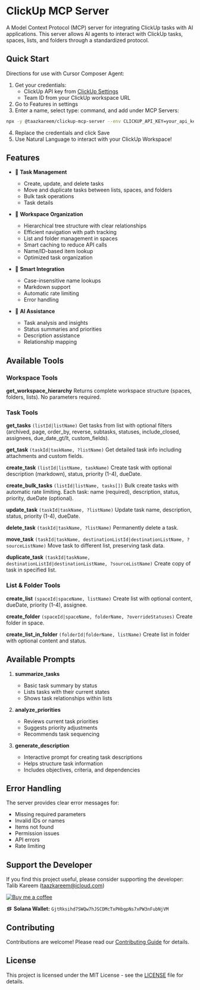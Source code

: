 # ClickUp MCP Server

A Model Context Protocol (MCP) server for integrating ClickUp tasks with AI applications. This server allows AI agents to interact with ClickUp tasks, spaces, lists, and folders through a standardized protocol.

## Quick Start

Directions for use with Cursor Composer Agent:

1. Get your credentials:
   - ClickUp API key from [ClickUp Settings](https://app.clickup.com/settings/apps)
   - Team ID from your ClickUp workspace URL
2. Go to Features in settings
3. Enter a name, select type: command, and add under MCP Servers:
```bash
npx -y @taazkareem/clickup-mcp-server --env CLICKUP_API_KEY=your_api_key_here --env CLICKUP_TEAM_ID=your_team_id_here
```
4. Replace the credentials and click Save
5. Use Natural Language to interact with your ClickUp Workspace!

## Features

- 🎯 **Task Management**
  - Create, update, and delete tasks
  - Move and duplicate tasks between lists, spaces, and folders 
  - Bulk task operations
  - Task details

- 📂 **Workspace Organization**
  - Hierarchical tree structure with clear relationships
  - Efficient navigation with path tracking
  - List and folder management in spaces
  - Smart caching to reduce API calls
  - Name/ID-based item lookup
  - Optimized task organization

- 🔄 **Smart Integration**
  - Case-insensitive name lookups
  - Markdown support
  - Automatic rate limiting
  - Error handling

- 🤖 **AI Assistance**
  - Task analysis and insights
  - Status summaries and priorities
  - Description assistance
  - Relationship mapping

## Available Tools

### Workspace Tools
**get_workspace_hierarchy**
Returns complete workspace structure (spaces, folders, lists). No parameters required.

### Task Tools
**get_tasks** `(listId|listName)`
Get tasks from list with optional filters (archived, page, order_by, reverse, subtasks, statuses, include_closed, assignees, due_date_gt/lt, custom_fields).

**get_task** `(taskId|taskName, ?listName)`
Get detailed task info including attachments and custom fields.

**create_task** `(listId|listName, taskName)`
Create task with optional description (markdown), status, priority (1-4), dueDate.

**create_bulk_tasks** `(listId|listName, tasks[])`
Bulk create tasks with automatic rate limiting. Each task: name (required), description, status, priority, dueDate (optional).

**update_task** `(taskId|taskName, ?listName)`
Update task name, description, status, priority (1-4), dueDate.

**delete_task** `(taskId|taskName, ?listName)`
Permanently delete a task.

**move_task** `(taskId|taskName, destinationListId|destinationListName, ?sourceListName)`
Move task to different list, preserving task data.

**duplicate_task** `(taskId|taskName, destinationListId|destinationListName, ?sourceListName)`
Create copy of task in specified list.

### List & Folder Tools
**create_list** `(spaceId|spaceName, listName)`
Create list with optional content, dueDate, priority (1-4), assignee.

**create_folder** `(spaceId|spaceName, folderName, ?overrideStatuses)`
Create folder in space.

**create_list_in_folder** `(folderId|folderName, listName)`
Create list in folder with optional content and status.

## Available Prompts

1. **summarize_tasks**
   - Basic task summary by status
   - Lists tasks with their current states
   - Shows task relationships within lists

2. **analyze_priorities**
   - Reviews current task priorities
   - Suggests priority adjustments
   - Recommends task sequencing

3. **generate_description**
   - Interactive prompt for creating task descriptions
   - Helps structure task information
   - Includes objectives, criteria, and dependencies

## Error Handling

The server provides clear error messages for:
- Missing required parameters
- Invalid IDs or names
- Items not found
- Permission issues
- API errors
- Rate limiting

## Support the Developer

If you find this project useful, please consider supporting the developer:
Talib Kareem (taazkareem@icloud.com)

[![Buy me a coffee](https://img.shields.io/badge/Buy%20me%20a%20coffee-Support-orange)](https://www.buymeacoffee.com/taazkareem)

<svg xmlns="http://www.w3.org/2000/svg" width="16" height="16" viewBox="0 0 24 24" fill="none" stroke="currentColor" stroke-width="2" stroke-linecap="round" stroke-linejoin="round" style="vertical-align: middle; margin-right: 4px;"><path d="M4 18h12l4-4h-12z" /><path d="M8 14l-4-4h12l4 4" /><path d="M16 10l4-4h-12l-4 4" /></svg><span style="vertical-align: middle;">**Solana Wallet:** `GjtRksihd7SWQw7hJSCDMcTxPHbgpNs7xPW3nFubNjVM`</span>

## Contributing

Contributions are welcome! Please read our [Contributing Guide](CONTRIBUTING.md) for details.

## License

This project is licensed under the MIT License - see the [LICENSE](LICENSE) file for details.


